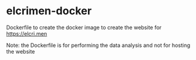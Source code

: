 # elcrimen-docker

Dockerfile to create the docker image to create the website for https://elcri.men

Note: the Dockerfile is for performing the data analysis and not for hosting the website
